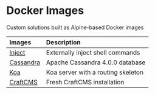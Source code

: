 # Docker Images

Custom solutions built as Alpine-based Docker images

<table>
  <thead>
    <tr>
      <th align="left">Images</th>
      <th align="left">Description</th>
    </tr>
  </thead>
  <tbody>
    <tr>
      <td valign="top">
 <a href="https://github.com/chiefmikey/docker-images/tree/main/inject" target="_blank">Inject</a>
      </td>
      <td valign="top">
    Externally inject shell commands
      </td>
    </tr> <tr>
      <td valign="top">
 <a href="https://github.com/chiefmikey/docker-images/tree/main/cassandra" target="_blank">Cassandra</a>
      </td>
      <td valign="top">
   Apache Cassandra 4.0.0 database
      </td>
    </tr> <tr>
      <td valign="top">
 <a href="https://github.com/chiefmikey/docker-images/tree/main/koa" target="_blank">Koa</a>
      </td>
      <td valign="top">
 Koa server with a routing skeleton
      </td>
    </tr> <tr>
      <td valign="top">
 <a href="https://github.com/chiefmikey/docker-images/tree/main/craftcms" target="_blank">CraftCMS</a>
      </td>
      <td valign="top">
  Fresh CraftCMS installation
      </td>
    </tr>
  </tbody>
</table>
